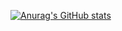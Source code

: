 
[![Anurag's GitHub stats](https://github-readme-stats.vercel.app/api?username=vojtechsisma&count_private=true)](https://github.com/anuraghazra/github-readme-stats)
